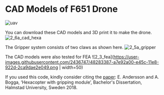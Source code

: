 # CAD Models of F651 Drone

   ![uav](https://user-images.githubusercontent.com/2436747/48283386-a7e92a00-e45c-11e8-8a1e-d75ae7be69c4.jpg)

You can download these CAD models and 3D print it to make the drone.
![2_6a_cad_hexa](https://user-images.githubusercontent.com/2436747/48283620-57be9780-e45d-11e8-9420-cb07e5a26943.jpg)

The Gripper system consists of two claws as shown here.
![2_5a_gripper](https://user-images.githubusercontent.com/2436747/48283385-a7509380-e45c-11e8-900e-4fdfcf4d2cae.png)

The CAD models were also tested for FEA
![2_3_fea](https://user-images.githubusercontent.com/2436747/48283387-a7e92a00-e45c-11e8-922d-2ca9dae2e049.png | width=50)

If you used this code, kindly consider citing the [paper]:
E. Andersson and A. Bogga, ‘Hexacopter with gripping module’, Bachelor's Dissertation, Halmstad University, Sweden 2018.

[paper]: http://www.diva-portal.org/smash/get/diva2:1216528/FULLTEXT02.pdf

